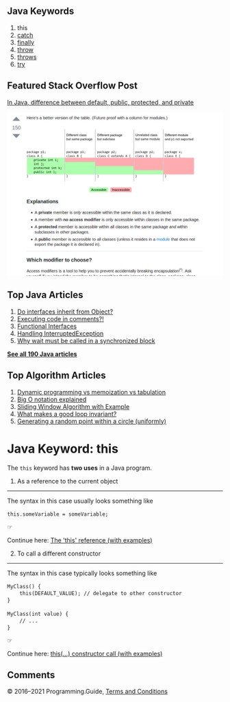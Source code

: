 



## Java Keywords

1.  this
2.  [catch](catch.html)
3.  [finally](finally.html)
4.  [throw](throw.html)
5.  [throws](throws.html)
6.  [try](try.html)

## Featured Stack Overflow Post

[In Java, difference between default, public, protected, and private](https://stackoverflow.com/a/33627846/276052)

[<img src="../images/so-featured-33627846.png" alt="StackOverflow screenshot thumbnail" class="screenshot" />](https://stackoverflow.com/a/33627846/276052)



## Top Java Articles

1.  [Do interfaces inherit from Object?](do-interfaces-inherit-from-object.html)
2.  [Executing code in comments?!](executing-code-in-comments.html)
3.  [Functional Interfaces](functional-interfaces.html)
4.  [Handling InterruptedException](handling-interrupted-exceptions.html)
5.  [Why wait must be called in a synchronized block](why-wait-must-be-in-synchronized.html)

[**See all 190 Java articles**](index.html)

## Top Algorithm Articles

1.  [Dynamic programming vs memoization vs tabulation](../dynamic-programming-vs-memoization-vs-tabulation.html)
2.  [Big O notation explained](../big-o-notation-explained.html)
3.  [Sliding Window Algorithm with Example](../sliding-window-example.html)
4.  [What makes a good loop invariant?](../what-makes-a-good-loop-invariant.html)
5.  [Generating a random point within a circle (uniformly)](../random-point-within-circle.html)

# Java Keyword: this

The `this` keyword has **two uses** in a Java program.

1. As a reference to the current object

---

The syntax in this case usually looks something like

    this.someVariable = someVariable;

☞

Continue here: [The 'this' reference (with examples)](this-reference-with-examples.html)

2. To call a different constructor

---

The syntax in this case typically looks something like

    MyClass() {
        this(DEFAULT_VALUE); // delegate to other constructor
    }

    MyClass(int value) {
        // ...
    }

☞

Continue here: [this(…) constructor call (with examples)](this-constructor-call-with-examples.html)

## Comments



© 2016–2021 Programming.Guide, [Terms and Conditions](../terms-and-conditions.html)
